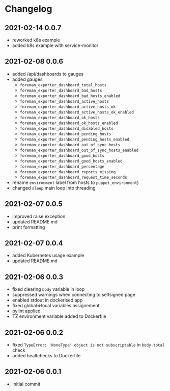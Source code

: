 # Changelog

## 2021-02-14 0.0.7

* reworked k8s example
* added k8s example with service-monitor

## 2021-02-08 0.0.6

* added /api/dashboards to gauges
* added gauges
  * `foreman_exporter_dashboard_total_hosts`
  * `foreman_exporter_dashboard_bad_hosts`
  * `foreman_exporter_dashboard_bad_hosts_enabled`
  * `foreman_exporter_dashboard_active_hosts`
  * `foreman_exporter_dashboard_active_hosts_ok`
  * `foreman_exporter_dashboard_active_hosts_ok_enabled`
  * `foreman_exporter_dashboard_ok_hosts`
  * `foreman_exporter_dashboard_ok_hosts_enabled`
  * `foreman_exporter_dashboard_disabled_hosts`
  * `foreman_exporter_dashboard_pending_hosts`
  * `foreman_exporter_dashboard_pending_hosts_enabled`
  * `foreman_exporter_dashboard_out_of_sync_hosts`
  * `foreman_exporter_dashboard_out_of_sync_hosts_enabled`
  * `foreman_exporter_dashboard_good_hosts`
  * `foreman_exporter_dashboard_good_hosts_enabled`
  * `foreman_exporter_dashboard_percentage`
  * `foreman_exporter_dashboard_reports_missing`
  * `foreman_exporter_dashboard_request_time_seconds`
* rename `environment` label from hosts to `puppet_environment`)
* changed `sleep` main loop into threading

## 2021-02-07 0.0.5

* improved raise exception
* updated README.md
* print formatting

## 2021-02-07 0.0.4

* added Kubernetes usage example
* updated README.md

## 2021-02-06 0.0.3

* fixed clearing `body` variable in loop
* suppressed warnings when connecting to selfsigned page
* enabled stdout in dockerised app
* fixed global=>local variables assignement
* pylint applied
* TZ environment variable added to Dockerfile

## 2021-02-06 0.0.2

* fixed `TypeError: 'NoneType' object is not subscriptable` in `body.total` check
* added healtchecks to Dockerfile

## 2021-02-06 0.0.1

* Initial commit
